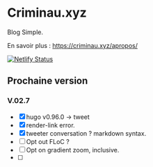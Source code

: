 # Criminau.xyz

Blog Simple.

En savoir plus :   <https://criminau.xyz/apropos/>


[![Netlify Status](https://api.netlify.com/api/v1/badges/f6104326-809a-4b92-8914-4a7a34467c5c/deploy-status)](https://app.netlify.com/sites/criminau-site/deploys)


## Prochaine version

### V.02.7

- [X] hugo v0.96.0 -> tweet
- [X] render-link error.
- [X] tweeter conversation ? markdown syntax.
- [ ] Opt out FLoC ?
- [ ] Opt on gradient zoom, inclusive.
- [ ]

